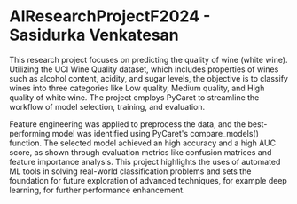 # AIResearchProjectF2024 - Sasidurka Venkatesan
This research project focuses on predicting the quality of wine (white wine). Utilizing the UCI Wine Quality dataset, which includes properties of wines such as alcohol content, acidity, and sugar levels, the objective is to classify wines into three categories like Low quality, Medium quality, and High quality of white wine. The project employs PyCaret to streamline the workflow of model selection, training, and evaluation.

Feature engineering was applied to preprocess the data, and the best-performing model was identified using PyCaret's compare_models() function. The selected model achieved an high accuracy and a high AUC score, as shown through evaluation metrics like confusion matrices and feature importance analysis. This project highlights the uses of automated ML tools in solving real-world classification problems and sets the foundation for future exploration of advanced techniques, for example deep learning, for further performance enhancement.
